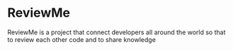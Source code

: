 # ReviewMe
ReviewMe is a project that connect developers all around the world so that to review each other code and to share knowledge
